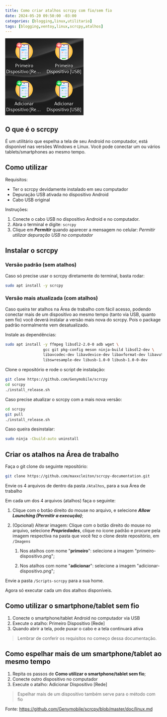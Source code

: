 ```yaml
---
title: Como criar atalhos scrcpy com fio/sem fio
date: 2024-05-20 09:50:00 -03:00
categories: [blogging,linux,utilitario]
tags: [blogging,ventoy,linux,scrcpy,atalhos]
---
```


![Print atalhos scrcpy](/assets/screenshots/atalhos-scrcpy.png)

## O que é o scrcpy

É um utilitário que espelha a tela de seu Android no computador, está disponível nas versões Windows e Linux.
Você pode conectar um ou vários tablets/smartphones ao mesmo tempo.

## Como utilizar

Requisitos:

- Ter o scrcpy devidamente instalado em seu computador
- Depuração USB ativada no dispositivo Android
- Cabo USB original

Instruções:

1. Conecte o cabo USB no dispositivo Android e no computador.
2. Abra o terminal e digite: `scrcpy`
3. Clique em ***Permitir*** quando aparecer a mensagem no celular: *Permitir utilizar depuração USB no computador*

## Instalar o scrcpy

### Versão padrão (sem atalhos)
Caso só precise usar o scrcpy diretamente do terminal, basta rodar:
```bash
sudo apt install -y scrcpy
```

### Versão mais atualizada (com atalhos)

Caso queira ter atalhos na Área de trabalho com fácil acesso, podendo conectar mais de um dispositivo ao mesmo tempo (tanto via USB, quanto sem fio) você deverá instalar a versão mais nova do scrcpy. Pois o package padrão normalmente vem desatualizado.

Instale as dependências:
```bash
sudo apt install -y ffmpeg libsdl2-2.0-0 adb wget \
                 gcc git pkg-config meson ninja-build libsdl2-dev \
                 libavcodec-dev libavdevice-dev libavformat-dev libavutil-dev \
                 libswresample-dev libusb-1.0-0 libusb-1.0-0-dev
```

Clone o repositório e rode o script de instalação:
```bash
git clone https://github.com/Genymobile/scrcpy
cd scrcpy
./install_release.sh
```

Caso precise atualizar o scrcpy com a mais nova versão:
```bash
cd scrcpy
git pull
./install_release.sh
```

Caso queira desinstalar:
```bash
sudo ninja -Cbuild-auto uninstall
```
## Criar os atalhos na Área de trabalho

Faça o git clone do seguinte repositório:
```bash
git clone https://github.com/maxxcleiton/scrcpy-documentation.git
```

Envie os 4 arquivos de dentro da pasta `/Atalhos`, para a sua Área de trabalho

Em cada um dos 4 arquivos (atalhos) faça o seguinte:

1. Clique com o botão direito do mouse no arquivo, e selecione ***Allow Launching (Permitir a execução)***;
   
2. (Opcional) Alterar imagem: Clique com o botão direito do mouse no arquivo, selecione ***Propriedades***, clique no ícone padrão e procure pela imagem respectiva na pasta que você fez o clone deste repositório, em `/Imagens`
   
   1. Nos atalhos com nome "**primeiro**": selecione a imagem "primeiro-dispositivo.png";
   
   2. Nos atalhos com nome "**adicionar**": selecione a imagem "adicionar-dispositivo.png";

Envie a pasta `/Scripts-scrcpy` para a sua home.

Agora só executar cada um dos atalhos disponíveis.

## Como utilizar o smartphone/tablet sem fio

1. Conecte o smartphone/tablet Android no computador via USB
2. Execute o atalho: Primeiro Dispositivo [Rede]
3. Quando abrir a tela, pode puxar o cabo e a tela continuará ativa

> Lembrar de conferir os requisitos no começo dessa documentação.

## Como espelhar mais de um smartphone/tablet ao mesmo tempo

1. Repita os passos de **Como utilizar o smartphone/tablet sem fio**;
2. Conecte outro dispositivo no computador
3. Execute o atalho: Adicionar Dispositivo [Rede]
> Espelhar mais de um dispositivo também serve para o método com fio

Fonte: https://github.com/Genymobile/scrcpy/blob/master/doc/linux.md
